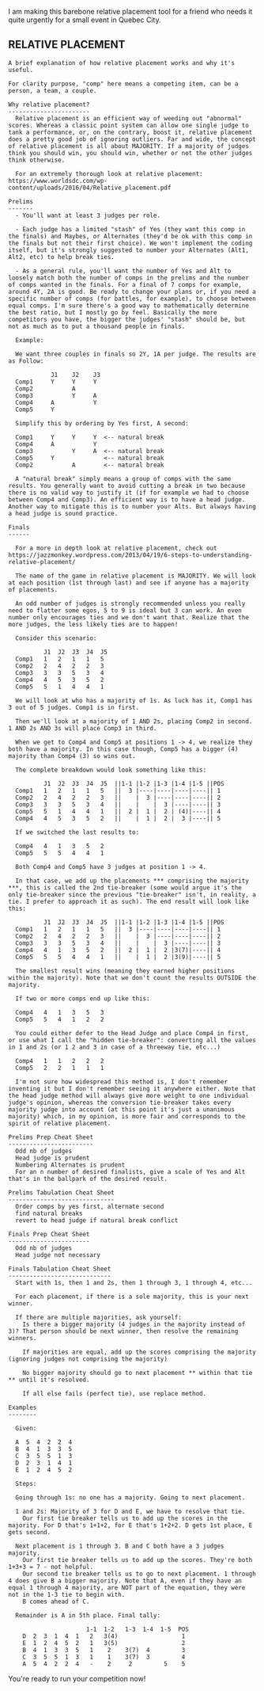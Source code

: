 I am making this barebone relative placement tool for a friend who needs it quite urgently for a small event in Quebec City.

RELATIVE PLACEMENT
------------------

    A brief explanation of how relative placement works and why it's useful.

    For clarity purpose, "comp" here means a competing item, can be a person, a team, a couple.

    Why relative placement?
    -----------------------
      Relative placement is an efficient way of weeding out "abnormal" scores. Whereas a classic point system can allow one single judge to tank a performance, or, on the contrary, boost it, relative placement does a pretty good job of ignoring outliers. Far and wide, the concept of relative placement is all about MAJORITY. If a majority of judges think you should win, you should win, whether or not the other judges think otherwise.

      For an extremely thorough look at relative placement: https://www.worldsdc.com/wp-content/uploads/2016/04/Relative_placement.pdf

    Prelims
    -------
      - You'll want at least 3 judges per role.
      
      - Each judge has a limited "stash" of Yes (they want this comp in the finals) and Maybes, or Alternates (they'd be ok with this comp in the finals but not their first choice). We won't implement the coding itself, but it's strongly suggested to number your Alternates (Alt1, Alt2, etc) to help break ties.

      - As a general rule, you'll want the number of Yes and Alt to loosely match both the number of comps in the prelims and the number of comps wanted in the finals. For a final of 7 comps for example, around 4Y, 2A is good. Be ready to change your plans or, if you need a specific number of comps (for battles, for example), to choose between equal comps. I'm sure there's a good way to mathematically determine the best ratio, but I mostly go by feel. Basically the more competitors you have, the bigger the judges' "stash" should be, but not as much as to put a thousand people in finals.

      Example:

      We want three couples in finals so 2Y, 1A per judge. The results are as Follow:

                J1    J2    J3
      Comp1     Y     Y     Y
      Comp2           A
      Comp3           Y     A
      Comp4     A           Y
      Comp5     Y

      Simplify this by ordering by Yes first, A second:

      Comp1     Y     Y     Y  <-- natural break
      Comp4     A           Y
      Comp3           Y     A  <-- natural break
      Comp5     Y              <-- natural break
      Comp2           A        <-- natural break

      A "natural break" simply means a group of comps with the same results. You generally want to avoid cutting a break in two because there is no valid way to justify it (if for example we had to choose between Comp4 and Comp3). An efficient way is to have a head judge. Another way to mitigate this is to number your Alts. But always having a head judge is sound practice.

    Finals
    ------

      For a more in depth look at relative placement, check out https://jazzmonkey.wordpress.com/2013/04/19/6-steps-to-understanding-relative-placement/

      The name of the game in relative placement is MAJORITY. We will look at each position (1st through last) and see if anyone has a majority of placements.

      An odd number of judges is strongly recommended unless you really need to flatter some egos, 5 to 9 is ideal but 3 can work. An even number only encourages ties and we don't want that. Realize that the more judges, the less likely ties are to happen!

      Consider this scenario:

              J1  J2  J3  J4  J5
      Comp1   1   2   1   1   5
      Comp2   2   4   2   2   3
      Comp3   3   3   5   3   4
      Comp4   4   5   3   5   2
      Comp5   5   1   4   4   1

      We will look at who has a majority of 1s. As luck has it, Comp1 has 3 out of 5 judges. Comp1 is in first.

      Then we'll look at a majority of 1 AND 2s, placing Comp2 in second. 1 AND 2s AND 3s will place Comp3 in third.

      When we get to Comp4 and Comp5 at positions 1 -> 4, we realize they both have a majority. In this case though, Comp5 has a bigger (4) majority than Comp4 (3) so wins out.

      The complete breakdown would look something like this:

              J1  J2  J3  J4  J5  ||1-1 |1-2 |1-3 |1-4 |1-5 ||POS
      Comp1   1   2   1   1   5   ||  3 |----|----|----|----|| 1
      Comp2   2   4   2   2   3   ||    |  3 |----|----|----|| 2
      Comp3   3   3   5   3   4   ||    |    |  3 |----|----|| 3
      Comp5   5   1   4   4   1   ||  2 |  1 |  2 | (4)|----|| 4
      Comp4   4   5   3   5   2   ||    |  1 |  2 |  3 |----|| 5

      If we switched the last results to:

      Comp4   4   1   3   5   2
      Comp5   5   5   4   4   1

      Both Comp4 and Comp5 have 3 judges at position 1 -> 4.
      
      In that case, we add up the placements *** comprising the majority ***, this is called the 2nd tie-breaker (some would argue it's the only tie-breaker since the previous "tie-breaker" isn't, in reality, a tie. I prefer to approach it as such). The end result will look like this:

              J1  J2  J3  J4  J5  ||1-1 |1-2 |1-3 |1-4 |1-5 ||POS
      Comp1   1   2   1   1   5   ||  3 |----|----|----|----|| 1
      Comp2   2   4   2   2   3   ||    |  3 |----|----|----|| 2
      Comp3   3   3   5   3   4   ||    |    |  3 |----|----|| 3
      Comp4   4   1   3   5   2   ||  2 |  1 |  2 |3(7)|----|| 4
      Comp5   5   5   4   4   1   ||    |  1 |  2 |3(9)|----|| 5

      The smallest result wins (meaning they earned higher positions within the majority). Note that we don't count the results OUTSIDE the majority.

      If two or more comps end up like this:

      Comp4   4   1   3   5   3
      Comp5   5   4   1   2   2

      You could either defer to the Head Judge and place Comp4 in first, or use what I call the "hidden tie-breaker": converting all the values in 1 and 2s (or 1 2 and 3 in case of a threeway tie, etc...)

      Comp4   1   1   2   2   2
      Comp5   2   2   1   1   1

      I'm not sure how widespread this method is, I don't remember inventing it but I don't remember seeing it anywhere either. Note that the head judge method will always give more weight to one individual judge's opinion, whereas the conversion tie-breaker takes every majority judge into account (at this point it's just a unanimous majority) which, in my opinion, is more fair and corresponds to the spirit of relative placement.

    Prelims Prep Cheat Sheet
    ------------------------
      Odd nb of judges
      Head judge is prudent
      Numbering Alternates is prudent
      For an n number of desired finalists, give a scale of Yes and Alt that's in the ballpark of the desired result.

    Prelims Tabulation Cheat Sheet
    ------------------------------
      Order comps by yes first, alternate second
      find natural breaks
      revert to head judge if natural break conflict

    Finals Prep Cheat Sheet
    -----------------------
      Odd nb of judges
      Head judge not necessary

    Finals Tabulation Cheat Sheet
    -----------------------------
      Start with 1s, then 1 and 2s, then 1 through 3, 1 through 4, etc...

      For each placement, if there is a sole majority, this is your next winner.

      If there are multiple majorities, ask yourself:
        Is there a bigger majority (4 judges in the majority instead of 3)? That person should be next winner, then resolve the remaining winners.

        If majorities are equal, add up the scores comprising the majority (ignoring judges not comprising the majority)

        No bigger majority should go to next placement ** within that tie ** until it's resolved.

        If all else fails (perfect tie), use replace method.

    Examples
    --------

      Given:

      A  5  4  2  2  4
      B  4  1  3  3  5
      C  3  5  5  1  3
      D  2  3  1  4  1
      E  1  2  4  5  2

      Steps:

      Going through 1s: no one has a majority. Going to next placement.

      1 and 2s: Majority of 3 for D and E, we have to resolve that tie.
        Our first tie breaker tells us to add up the scores in the majority. For D that's 1+1+2, for E that's 1+2+2. D gets 1st place, E gets second.

      Next placement is 1 through 3. B and C both have a 3 judges majority.
        Our first tie breaker tells us to add up the scores. They're both 1+3+3 = 7 - not helpful.
        Our second tie breaker tells us to go to next placement. 1 through 4 does give B a bigger majority. Note that A, even if they have an equal 1 through 4 majority, are NOT part of the equation, they were not in the 1-3 tie to begin with.
        B comes ahead of C.
      
      Remainder is A in 5th place. Final tally:

                          1-1  1-2   1-3  1-4  1-5  POS
        D  2  3  1  4  1   2   3(4)                  1
        E  1  2  4  5  2   1   3(5)                  2
        B  4  1  3  3  5   1    2    3(7)  4         3
        C  3  5  5  1  3   1    1    3(7)  3         4
        A  5  4  2  2  4   -    2     2         5    5
        
        
        
        
        


You're ready to run your competition now!
